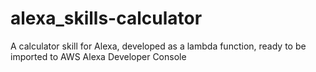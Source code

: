 # alexa_skills-calculator

A calculator skill for Alexa, developed as a lambda function, ready to be imported to AWS Alexa Developer Console
